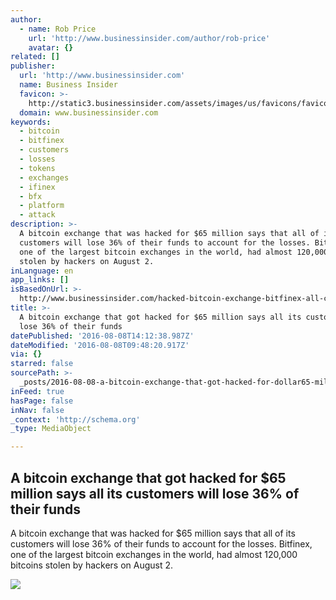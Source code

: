 ```yaml
---
author:
  - name: Rob Price
    url: 'http://www.businessinsider.com/author/rob-price'
    avatar: {}
related: []
publisher:
  url: 'http://www.businessinsider.com'
  name: Business Insider
  favicon: >-
    http://static3.businessinsider.com/assets/images/us/favicons/favicon.ico?v=BI-US-2016-03-31
  domain: www.businessinsider.com
keywords:
  - bitcoin
  - bitfinex
  - customers
  - losses
  - tokens
  - exchanges
  - ifinex
  - bfx
  - platform
  - attack
description: >-
  A bitcoin exchange that was hacked for $65 million says that all of its
  customers will lose 36% of their funds to account for the losses. Bitfinex,
  one of the largest bitcoin exchanges in the world, had almost 120,000 bitcoins
  stolen by hackers on August 2.
inLanguage: en
app_links: []
isBasedOnUrl: >-
  http://www.businessinsider.com/hacked-bitcoin-exchange-bitfinex-all-customers-will-share-losses-lose-36-funds-2016-8
title: >-
  A bitcoin exchange that got hacked for $65 million says all its customers will
  lose 36% of their funds
datePublished: '2016-08-08T14:12:38.987Z'
dateModified: '2016-08-08T09:48:20.917Z'
via: {}
starred: false
sourcePath: >-
  _posts/2016-08-08-a-bitcoin-exchange-that-got-hacked-for-dollar65-million-says-all.md
inFeed: true
hasPage: false
inNav: false
_context: 'http://schema.org'
_type: MediaObject

---
```

<article style=""><h1>A bitcoin exchange that got hacked for $65 million says all its customers will lose 36% of their funds</h1><p>A bitcoin exchange that was hacked for $65 million says that all of its customers will lose 36% of their funds to account for the losses. Bitfinex, one of the largest bitcoin exchanges in the world, had almost 120,000 bitcoins stolen by hackers on August 2.</p><img src="http://static1.businessinsider.com/image/57a84d6fdd089561388b4991-1303/2482389516_e3d794fc89_o.jpg" /></article>